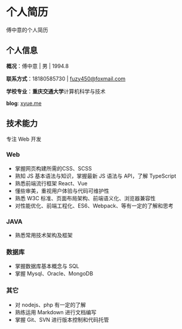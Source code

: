 # 个人简历

傅中意的个人简历

## 个人信息

**概况**：傅中意 | 男 | 1994.8

**联系方式**：18180585730 | [fuzy450@foxmail.com](mailto:fuzy450@foxmail.com)

**学校专业**：**重庆交通大学**计算机科学与技术

**blog**: [xyue.me](//xyue.me)

## 技术能力

专注 Web 开发

### Web
+ 掌握网页构建所需的CSS、SCSS
+ 熟知 JS 基本语法与知识，掌握最新 JS 语法与 API，了解 TypeScript
+ 熟悉前端流行框架 React、Vue
+ 懂些审美，重视用户体验与代码可维护性
+ 熟悉 W3C 标准、页面布局架构、前端语义化、浏览器兼容性
+ 对性能优化、前端工程化、ES6、Webpack、等有一定的了解和思考

### JAVA

+ 熟悉常用技术架构及框架

### 数据库

+ 掌握数据库基本概念与 SQL
+ 掌握 Mysql、Oracle、MongoDB

### 其它

+ 对 nodejs、php 有一定的了解
+ 熟练运用 Markdown 进行文档编写
+ 掌握 Git、SVN 进行版本控制和代码托管
